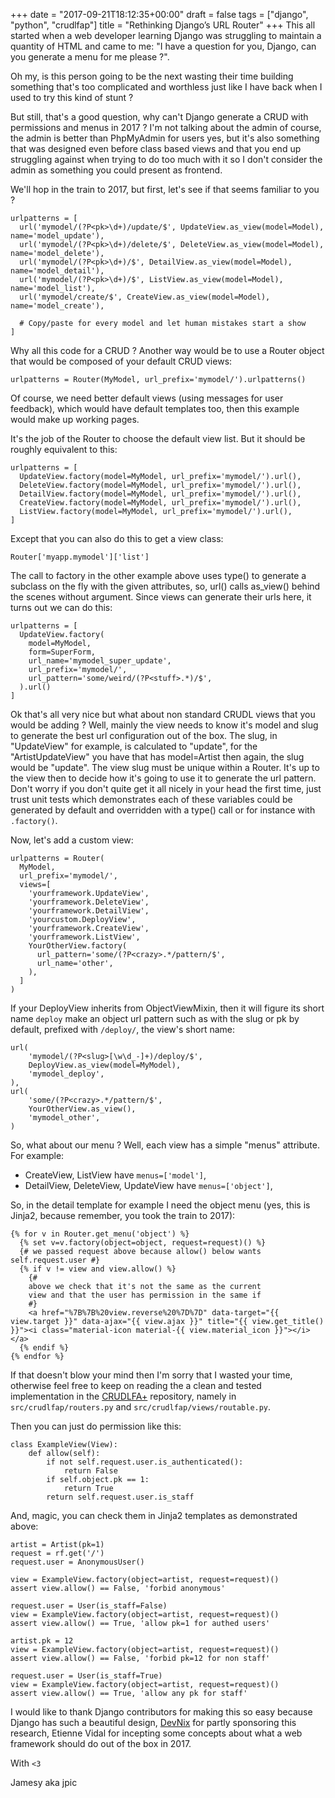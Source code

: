 +++
date = "2017-09-21T18:12:35+00:00"
draft = false
tags = ["django", "python", "crudlfap"]
title = "Rethinking Django’s URL Router"
+++
This all started when a web developer learning Django was struggling to maintain a quantity of HTML and came to me: "I have a question for you, Django, can you generate a menu for me please ?".

Oh my, is this person going to be the next wasting their time building something that's too complicated and worthless just like I have back when I used to try this kind of stunt ?

But still, that's a good question, why can't Django generate a CRUD with permissions and menus in 2017 ? I'm not talking about the admin of course, the admin is better than PhpMyAdmin for users yes, but it's also something that was designed even before class based views and that you end up struggling against when trying to do too much with it so I don't consider the admin as something you could present as frontend.

We'll hop in the train to 2017, but first, let's see if that seems familiar to you ?

    urlpatterns = [
      url('mymodel/(?P<pk>\d+)/update/$', UpdateView.as_view(model=Model), name='model_update'),
      url('mymodel/(?P<pk>\d+)/delete/$', DeleteView.as_view(model=Model), name='model_delete'),
      url('mymodel/(?P<pk>\d+)/$', DetailView.as_view(model=Model), name='model_detail'),
      url('mymodel/(?P<pk>\d+)/$', ListView.as_view(model=Model), name='model_list'),
      url('mymodel/create/$', CreateView.as_view(model=Model), name='model_create'),
      
      # Copy/paste for every model and let human mistakes start a show
    ]
    
Why all this code for a CRUD ? Another way would be to use a Router object that would be composed of your default CRUD views:

    urlpatterns = Router(MyModel, url_prefix='mymodel/').urlpatterns()
    
Of course, we need better default views (using messages for user feedback), which would have default templates too, then this example would make up working pages. 

It's the job of the Router to choose the default view list. But it should be roughly equivalent to this:

    urlpatterns = [
      UpdateView.factory(model=MyModel, url_prefix='mymodel/').url(),
      DeleteView.factory(model=MyModel, url_prefix='mymodel/').url(),
      DetailView.factory(model=MyModel, url_prefix='mymodel/').url(),
      CreateView.factory(model=MyModel, url_prefix='mymodel/').url(),
      ListView.factory(model=MyModel, url_prefix='mymodel/').url(),
    ]
  
Except that you can also do this to get a view class:

    Router['myapp.mymodel']['list']

The call to factory in the other example above uses type() to generate a subclass on the fly with the given attributes, so, url() calls as_view() behind the scenes without argument. Since views can generate their urls here, it turns out we can do this:

    urlpatterns = [
      UpdateView.factory(
        model=MyModel, 
        form=SuperForm,
        url_name='mymodel_super_update',
        url_prefix='mymodel/',
        url_pattern='some/weird/(?P<stuff>.*)/$',
      ).url()
    ]
    
Ok that's all very nice but what about non standard CRUDL views that you would be adding ? Well, mainly the view needs to know it's model and slug to generate the best url configuration out of the box. The slug, in "UpdateView" for example, is calculated to "update", for the "ArtistUpdateView" you have that has model=Artist then again, the slug would be "update". The view slug must be unique within a Router. It's up to the view then to decide how it's going to use it to generate the url pattern. Don't worry if you don't quite get it all nicely in your head the first time, just trust unit tests which demonstrates each of these variables could be generated by default and overridden with a type() call or for instance with `.factory()`.

Now, let's add a custom view:

    urlpatterns = Router(
      MyModel,
      url_prefix='mymodel/',
      views=[
        'yourframework.UpdateView',
        'yourframework.DeleteView',
        'yourframework.DetailView',
        'yourcustom.DeployView',
        'yourframework.CreateView',
        'yourframework.ListView',
        YourOtherView.factory(
          url_pattern='some/(?P<crazy>.*/pattern/$',
          url_name='other',
        ),
      ]
    )
    
If your DeployView inherits from ObjectViewMixin, then it will figure its short name ``deploy`` make an object url pattern such as with the slug or pk by default, prefixed with `/deploy/`, the view's short name:

    url(
        'mymodel/(?P<slug>[\w\d_-]+)/deploy/$',
        DeployView.as_view(model=MyModel),
        'mymodel_deploy',
    ),
    url(
        'some/(?P<crazy>.*/pattern/$',
        YourOtherView.as_view(),
        'mymodel_other',
    )
    
So, what about our menu ? Well, each view has a simple "menus" attribute. For example:
  
  - CreateView, ListView have `menus=['model']`,
  - DetailView, DeleteView, UpdateView have `menus=['object']`,

So, in the detail template for example I need the object menu (yes, this is Jinja2, because remember, you took the train to 2017):

    {% for v in Router.get_menu('object') %}
      {% set v=v.factory(object=object, request=request)() %}
      {# we passed request above because allow() below wants self.request.user #}
      {% if v != view and view.allow() %}
        {# 
        above we check that it's not the same as the current 
        view and that the user has permission in the same if
        #}
        <a href="%7B%7B%20view.reverse%20%7D%7D" data-target="{{ view.target }}" data-ajax="{{ view.ajax }}" title="{{ view.get_title() }}"><i class="material-icon material-{{ view.material_icon }}"></i></a>
      {% endif %}
    {% endfor %}
    
If that doesn't blow your mind then I'm sorry that I wasted your time, otherwise feel free to keep on reading the a clean and tested implementation in the [CRUDLFA+](https://github.com/yourlabs/crudlfap) repository, namely in `src/crudlfap/routers.py` and `src/crudlfap/views/routable.py`.

Then you can just do permission like this:

    class ExampleView(View):
        def allow(self):
            if not self.request.user.is_authenticated():
                return False
            if self.object.pk == 1:
                return True
            return self.request.user.is_staff

And, magic, you can check them in Jinja2 templates as demonstrated above:

    artist = Artist(pk=1)
    request = rf.get('/')
    request.user = AnonymousUser()

    view = ExampleView.factory(object=artist, request=request)()
    assert view.allow() == False, 'forbid anonymous'

    request.user = User(is_staff=False)
    view = ExampleView.factory(object=artist, request=request)()
    assert view.allow() == True, 'allow pk=1 for authed users'

    artist.pk = 12
    view = ExampleView.factory(object=artist, request=request)()
    assert view.allow() == False, 'forbid pk=12 for non staff'

    request.user = User(is_staff=True)
    view = ExampleView.factory(object=artist, request=request)()
    assert view.allow() == True, 'allow any pk for staff'

I would like to thank Django contributors for making this so easy because Django has such a beautiful design, [DevNix](http://devnix.fr/) for partly sponsoring this research, Etienne Vidal for incepting some concepts about what a web framework should do out of the box in 2017.

With `<3`

Jamesy aka jpic